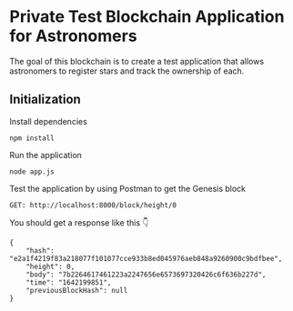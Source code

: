 # Private Test Blockchain Application for Astronomers
The goal of this blockchain is to create a test application that allows astronomers to register stars and track the ownership of each.

## Initialization

Install dependencies
```
npm install
```

Run the application

```
node app.js
```

Test the application by using Postman to get the Genesis block
```
GET: http://localhost:8000/block/height/0
```

You should get a response like this 👇
```
{
    "hash": "e2a1f4219f83a218077f101077cce933b8ed045976aeb848a9260900c9bdfbee",
    "height": 0,
    "body": "7b2264617461223a2247656e6573697320426c6f636b227d",
    "time": "1642199851",
    "previousBlockHash": null
}
```




